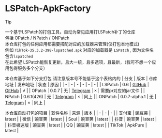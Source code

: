 # LSPatch-ApkFactory
> [!TIP]
> 一个基于LSPatch的打包工具，自动为常见应用打LSPatch补丁的仓库<br>
包括 OPatch / NPatch / ONPatch <br>
本仓库打包的任何应用都需要搭配对应的加载器来管理(仅打包本地模式)<br>
例如 `TikTok-35.3.2-398-lspatched.apk` 对应的加载器是 `LSPatch` , 因为文件名包含`lspatched`<br>
在此希望 LSPatch能恢复更新，且大一统，且多选项，且最新，（我可不想一个应用包得服务多个分支）

本仓库基于如下分支打包 请注意版本号不能低于这个表格内的
| 分支 | 版本 | 仓库地址 | 发布地址 | 状态 | 原因 |
| - | - | - | - | - | - |
| LSPatch | 0.6 | [GitHub](https://github.com/LSPosed/LSPatch) | [GitHub](https://github.com/LSPosed/LSPatch/releases/tag/v0.6) | √ |
| OPatch | 0.0.7 | 无 | [Telegram](https://t.me/QToolCI/302) | × | 需要pr对应的jar文件 |
| NPatch | 0.6.1(426) | 无 | [Telegram](https://t.me/NPatch/253) | × | 同上 |
| ONPatch | 0.0.7-alpha.1 | 无 | [Telegram](https://t.me/NPatch/286) | × | 同上 |

本仓库自动打包的项目
| 软件名称 | 来源 | 版本 |
| - | - | - |
| 支付宝 | 豌豆荚 | latest |
| 微信 | 豌豆荚 | latest |
| Soul | 豌豆荚 | latest |
| 抖音 | 豌豆荚 | latest |
| 抖音极速版 | 豌豆荚 | latest |
| QQ | 豌豆荚 | latest |
| TikTok | ApkPure | latest |